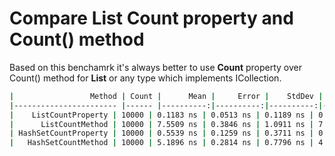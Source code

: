 # Compare List Count property and Count() method

Based on this benchamrk it's always better to use **Count** property over Count() method for **List** or any type which implements ICollection<T>.

```bash
|                 Method | Count |      Mean |     Error |    StdDev |    Median |
|----------------------- |------ |----------:|----------:|----------:|----------:|
|    ListCountProperty | 10000 | 0.1183 ns | 0.0513 ns | 0.1189 ns | 0.0914 ns |
|      ListCountMethod | 10000 | 7.5509 ns | 0.3846 ns | 1.0911 ns | 7.2175 ns |
| HashSetCountProperty | 10000 | 0.5539 ns | 0.1259 ns | 0.3711 ns | 0.6092 ns |
|   HashSetCountMethod | 10000 | 5.1896 ns | 0.2814 ns | 0.7796 ns | 4.9093 ns |
```
